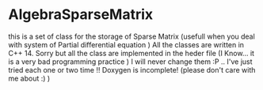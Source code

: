 # AlgebraSparseMatrix

this is a set of class for the storage of Sparse Matrix (usefull when you deal with system of Partial differential equation )
All the classes are written in C++ 14. Sorry but all the class are implemented in the heder file 
(I Know... it is a very bad programming practice ) I will never change them :P .. I've just tried each one or two time !!
Doxygen is incomplete! (please don't care with me about :) )
